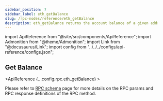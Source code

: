 ```yaml
---
sidebar_position: 7
sidebar_label: eth_getBalance
slug: /rpc-nodes/reference/eth_getBalance
description: eth_getBalance returns the account balance of a given address in wei. Useful for checking the native chain currency balance of an address.
---
```


<head>
    <title>eth_getBalance RPC Method - Moralis Documentation</title>
</head>

import ApiReference from "@site/src/components/ApiReference";
import Admonition from "@theme/Admonition";
import Link from "@docusaurus/Link";
import config from "../../../configs/api-reference/configs.json";

## Get Balance

<ApiReference {...config.rpc.eth_getBalance} >
<Admonition type="info" title="Note">

<p>
Please refer to <a href="/rpc-nodes/reference/evm-rpc-schema">RPC schema</a> page for more details on the RPC params and RPC response definitions of the RPC method. 
</p>
</Admonition>
</ApiReference>
